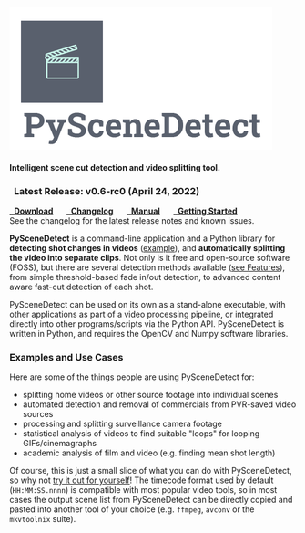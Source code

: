 
<img alt="PySceneDetect" src="img/pyscenedetect_logo_small.png" />
<h4 class="wy-text-info">Intelligent scene cut detection and video splitting tool.</h4>

<div class="important">
<h3 class="wy-text-neutral"><span class="fa fa-info-circle wy-text-info"></span>&nbsp; Latest Release: <b>v0.6-rc0</b> (April 24, 2022)</h3>
<a href="download/" class="btn btn-success" style="margin-bottom:8px;" role="button"><span class="fa fa-download"></span>&nbsp; <b>Download</b></a> &nbsp;&nbsp;&nbsp;&nbsp; <a href="changelog/" class="btn btn-info" style="margin-bottom:8px;" role="button"><span class="fa fa-reorder"></span>&nbsp; <b>Changelog</b></a> &nbsp;&nbsp;&nbsp;&nbsp; <a href="http://pyscenedetect-manual.readthedocs.io/en/v0.6/" class="btn btn-warning" style="margin-bottom:8px;" role="button"><span class="fa fa-gear"></span>&nbsp; <b>Manual</b></a> &nbsp;&nbsp;&nbsp;&nbsp; <a href="examples/usage-example/" class="btn btn-danger" style="margin-bottom:8px;" role="button"><span class="fa fa-book"></span>&nbsp; <b>Getting Started</b></a>
<br/>
See the changelog for the latest release notes and known issues.
</div>

**PySceneDetect** is a command-line application and a Python library for **detecting shot changes in videos** ([example](examples/usage-example.md)), and **automatically splitting the video into separate clips**.  Not only is it free and open-source software (FOSS), but there are several detection methods available ([see Features](features.md)), from simple threshold-based fade in/out detection, to advanced content aware fast-cut detection of each shot.

PySceneDetect can be used on its own as a stand-alone executable, with other applications as part of a video processing pipeline, or integrated directly into other programs/scripts via the Python API.  PySceneDetect is written in Python, and requires the OpenCV and Numpy software libraries.


<h3>Examples and Use Cases</h3>

Here are some of the things people are using PySceneDetect for:

 - splitting home videos or other source footage into individual scenes
 - automated detection and removal of commercials from PVR-saved video sources
 - processing and splitting surveillance camera footage
 - statistical analysis of videos to find suitable "loops" for looping GIFs/cinemagraphs
 - academic analysis of film and video (e.g. finding mean shot length)

Of course, this is just a small slice of what you can do with PySceneDetect, so why not <a href="download/" alt="Download PySceneDetect">try it out for yourself</a>!  The timecode format used by default (`HH:MM:SS.nnnn`) is compatible with most popular video tools, so in most cases the output scene list from PySceneDetect can be directly copied and pasted into another tool of your choice (e.g. `ffmpeg`, `avconv` or the `mkvtoolnix` suite).

